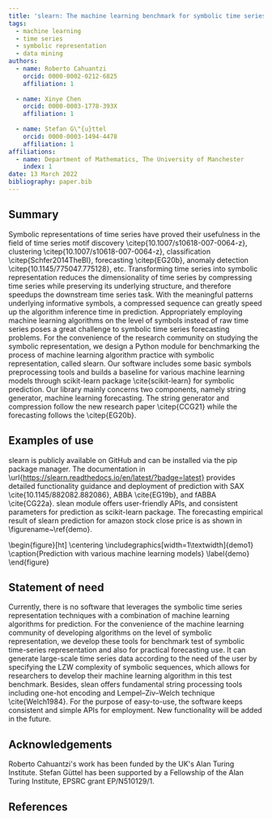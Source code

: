 ```yaml
---
title: 'slearn: The machine learning benchmark for symbolic time series representation'
tags:
  - machine learning
  - time series
  - symbolic representation
  - data mining
authors:
  - name: Roberto Cahuantzi
    orcid: 0000-0002-0212-6825
    affiliation: 1
    
  - name: Xinye Chen
    orcid: 0000-0003-1778-393X
    affiliation: 1
    
  - name: Stefan G\"{u}ttel
    orcid: 0000-0003-1494-4478
    affiliation: 1
affiliations:
  - name: Department of Mathematics, The University of Manchester
    index: 1
date: 13 March 2022
bibliography: paper.bib
---
```


## Summary

Symbolic representations of time series have proved their usefulness in the field of time series motif discovery \citep{10.1007/s10618-007-0064-z}, clustering \citep{10.1007/s10618-007-0064-z}, classification \citep{Schfer2014TheBI}, forecasting \citep{EG20b}, anomaly detection \citep{10.1145/775047.775128}, etc. Transforming time series into symbolic representation reduces the dimensionality of time series by compressing time series while preserving its underlying structure, and therefore speedups the downstream time series task. With the meaningful patterns underlying informative symbols, a compressed sequence can greatly speed up the algorithm inference time in prediction. Appropriately employing machine learning algorithms on the level of symbols instead of raw time series poses a great challenge to symbolic time series forecasting problems. For the convenience of the research community on studying the symbolic representation, we design a Python module for benchmarking the process of machine learning algorithm practice with symbolic representation, called slearn.  Our software includes some basic symbols preprocessing tools and builds a baseline for various machine learning models through scikit-learn package \cite{scikit-learn} for symbolic prediction. Our library mainly concerns two components, namely string generator, machine learning forecasting. The string generator and compression follow the new research paper \citep{CCG21} while the forecasting follows the \citep{EG20b}. 

## Examples of use

slearn is publicly available on GitHub and can be installed via the pip package manager. The documentation in \url{https://slearn.readthedocs.io/en/latest/?badge=latest} provides detailed functionality guidance and deployment of prediction with SAX \cite{10.1145/882082.882086}, ABBA \cite{EG19b}, and fABBA \cite{CG22a}. slean module offers user-friendly APIs, and consistent parameters for prediction as scikit-learn package. The forecasting empirical result of slearn prediction for amazon stock close price is as shown in \figurename~\ref{demo}.


\begin{figure}[ht]
	\centering
	\includegraphics[width=1\textwidth]{demo1}
	\caption{Prediction with various machine learning models}
	\label{demo}
\end{figure} 


## Statement of need

Currently, there is no software that leverages the symbolic time series representation techniques with a combination of machine learning algorithms for prediction. For the convenience of the machine learning community of developing algorithms on the level of symbolic representation, we develop these tools for benchmark test of symbolic time-series representation and also for practical forecasting use. It can generate large-scale time series data according to the need of the user by specifying the LZW complexity of symbolic sequences, which allows for researchers to develop their machine learning algorithm in this test benchmark. Besides, slean offers fundamental string processing tools including one-hot encoding and Lempel–Ziv–Welch technique \cite{Welch1984}. For the purpose of easy-to-use, the software keeps consistent and simple APIs for employment. New functionality will be added in the future.


## Acknowledgements

Roberto Cahuantzi's work has been funded by the UK's Alan Turing Institute. Stefan Güttel has been supported by a Fellowship of the Alan Turing Institute, EPSRC grant EP/N510129/1.


## References
